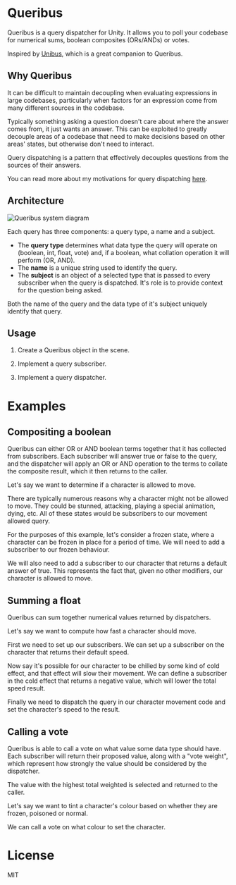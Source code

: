 # Queribus
Queribus is a query dispatcher for Unity. It allows you to poll your codebase for numerical sums, boolean composites (ORs/ANDs) or votes.

Inspired by [Unibus](https://github.com/mattak/Unibus), which is a great companion to Queribus.

## Why Queribus
It can be difficult to maintain decoupling when evaluating expressions in large codebases, particularly when factors for an expression come from many different sources in the codebase.

Typically something asking a question doesn't care about where the answer comes from, it just wants an answer. This can be exploited to greatly decouple areas of a codebase that need to make decisions based on other areas' states, but otherwise don't need to interact.

Query dispatching is a pattern that effectively decouples questions from the sources of their answers.

You can read more about my motivations for query dispatching [here](https://moltenmetalgames.wordpress.com/2018/02/09/critting-with-query-dispatchers/).

## Architecture
![Queribus system diagram](https://moltenmetalgames.files.wordpress.com/2018/02/querydispatcher-1.png)

Each query has three components: a query type, a name and a subject.

- The **query type** determines what data type the query will operate on (boolean, int, float, vote) and, if a boolean, what collation operation it will perform (OR, AND).
- The **name** is a unique string used to identify the query.
- The **subject** is an object of a selected type that is passed to every subscriber when the query is dispatched. It's role is to provide context for the question being asked.

Both the name of the query and the data type of it's subject uniquely identify that query.

## Usage
1. Create a Queribus object in the scene.

2. Implement a query subscriber.

3. Implement a query dispatcher.

# Examples

## Compositing a boolean
Queribus can either OR or AND boolean terms together that it has collected from subscribers. Each subscriber will answer true or false to the query, and the dispatcher will apply an OR or AND operation to the terms to collate the composite result, which it then returns to the caller. 

Let's say we want to determine if a character is allowed to move.

There are typically numerous reasons why a character might not be allowed to move. They could be stunned, attacking, playing a special animation, dying, etc. All of these states would be subscribers to our movement allowed query.

For the purposes of this example, let's consider a frozen state, where a character can be frozen in place for a period of time. We will need to add a subscriber to our frozen behaviour.

We will also need to add a subscriber to our character that returns a default answer of true. This represents the fact that, given no other modifiers, our character is allowed to move.

## Summing a float
Queribus can sum together numerical values returned by dispatchers.

Let's say we want to compute how fast a character should move. 

First we need to set up our subscribers. We can set up a subscriber on the character that returns their default speed.

Now say it's possible for our character to be chilled by some kind of cold effect, and that effect will slow their movement. We can define a subscriber in the cold effect that returns a negative value, which will lower the total speed result.

Finally we need to dispatch the query in our character movement code and set the character's speed to the result.

## Calling a vote
Queribus is able to call a vote on what value some data type should have. Each subscriber will return their proposed value, along with a "vote weight", which represent how strongly the value should be considered by the dispatcher.

The value with the highest total weighted is selected and returned to the caller.

Let's say we want to tint a character's colour based on whether they are frozen, poisoned or normal.

We can call a vote on what colour to set the character.

# License
MIT
